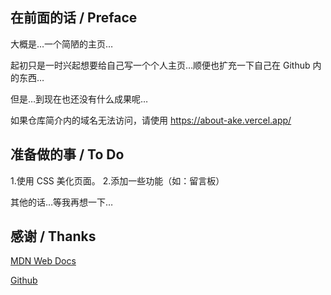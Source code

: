 ## 在前面的话 / Preface

大概是…一个简陋的主页…

起初只是一时兴起想要给自己写一个个人主页…顺便也扩充一下自己在 Github 内的东西…

但是…到现在也还没有什么成果呢…

如果仓库简介内的域名无法访问，请使用 https://about-ake.vercel.app/

## 准备做的事 / To Do

1.使用 CSS 美化页面。
2.添加一些功能（如：留言板）

其他的话…等我再想一下…

## 感谢 / Thanks

[MDN Web Docs](https://developer.mozilla.org/)

[Github](https://github.com/)
